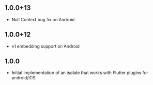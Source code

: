 ## 1.0.0+13

* Null Context bug fix on Android.

## 1.0.0+12

* v1 embedding support on Android

## 1.0.0

* Initial implementation of an isolate that works with Flutter plugins for android/iOS
